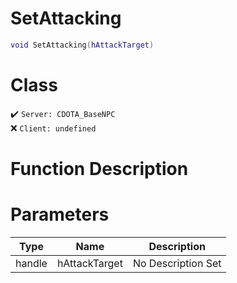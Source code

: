 # SetAttacking
```lua
void SetAttacking(hAttackTarget)
```
# Class
✔️ `Server: CDOTA_BaseNPC`  
❌ `Client: undefined`  

# Function Description

# Parameters
Type|Name|Description
--|--|--
handle|hAttackTarget|No Description Set
